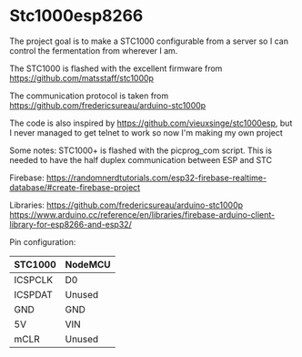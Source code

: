# Stc1000esp8266

The project goal is to make a STC1000 configurable from a server so I can control the fermentation from wherever I am.

The STC1000 is flashed with the excellent firmware from https://github.com/matsstaff/stc1000p

The communication protocol is taken from https://github.com/fredericsureau/arduino-stc1000p

The code is also inspired by https://github.com/vieuxsinge/stc1000esp, but I never managed to get telnet to work so now I'm making my own project

Some notes:
STC1000+ is flashed with the picprog_com script. This is needed to have the half duplex communication between ESP and STC

Firebase:
https://randomnerdtutorials.com/esp32-firebase-realtime-database/#create-firebase-project

Libraries:
https://github.com/fredericsureau/arduino-stc1000p
https://www.arduino.cc/reference/en/libraries/firebase-arduino-client-library-for-esp8266-and-esp32/

Pin configuration:

STC1000 | NodeMCU
------- | -------
ICSPCLK | D0
ICSPDAT | Unused
GND     | GND
5V      | VIN
mCLR    | Unused

